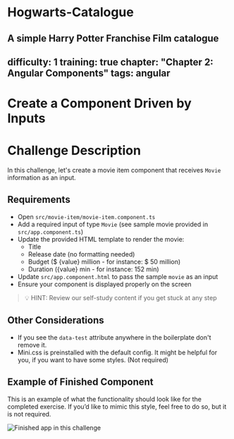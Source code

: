 # Hogwarts-Catalogue
A simple Harry Potter Franchise Film catalogue
---
difficulty: 1
training: true
chapter: "Chapter 2: Angular Components"
tags: angular
---

# Create a Component Driven by Inputs

# Challenge Description
In this challenge, let's create a movie item component that receives `Movie` information as an input.

## Requirements
- Open `src/movie-item/movie-item.component.ts`
- Add a required input of type `Movie` (see sample movie provided in `src/app.component.ts`)
- Update the provided HTML template to render the movie:
  - Title
  - Release date (no formatting needed)
  - Budget ($ {value} million - for instance: $ 50 million)
  - Duration ({value} min - for instance: 152 min)
- Update `src/app.component.html` to pass the sample `movie` as an input
- Ensure your component is displayed properly on the screen

> 💡 HINT: Review our self-study content if you get stuck at any step


## Other Considerations

- If you see the `data-test` attribute anywhere in the boilerplate don't remove it.
- Mini.css is preinstalled with the default config. It might be helpful for you, if you want to have some styles. (Not required)

## Example of Finished Component

This is an example of what the functionality should look like for the completed exercise. If you’d like to mimic this style, feel free to do so, but it is not required.

![Finished app in this challenge](https://images.certificates.dev/chapter11-screenshot.png)
